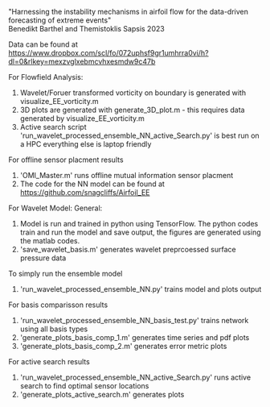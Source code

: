 "Harnessing the instability mechanisms in airfoil flow for the data-driven forecasting of extreme events"  
Benedikt Barthel and Themistoklis Sapsis 2023

Data can be found at https://www.dropbox.com/scl/fo/072uphsf9gr1umhrra0vi/h?dl=0&rlkey=mexzvglxebmcvhxesmdw9c47b


For Flowfield Analysis:
1. Wavelet/Foruer transformed vorticity on boundary is generated with visualize_EE_vorticity.m
2. 3D plots are generated with generate_3D_plot.m - this requires data generated by visualize_EE_vorticity.m
3. Active search script 'run_wavelet_processed_ensemble_NN_active_Search.py' is best run on a HPC everything else is laptop friendly


For offline sensor placment results
1. 'OMI_Master.m' runs offline mutual information sensor placment
2. The code for the NN model can be found at https://github.com/snagcliffs/Airfoil_EE


For Wavelet Model:
General: 
1. Model is run and trained in python using TensorFlow. The python codes train and run the model and save output, the figures are generated using the matlab codes.
2. 'save_wavelet_basis.m' generates wavelet preprcoessed surface pressure data

To simply run the ensemble model
1. 'run_wavelet_processed_ensemble_NN.py' trains model and plots output

For basis comparisson results
1. 'run_wavelet_processed_ensemble_NN_basis_test.py' trains network using all basis types
2. 'generate_plots_basis_comp_1.m' generates time series and pdf plots
3. 'generate_plots_basis_comp_2.m' generates error metric plots

For active search results
1. 'run_wavelet_processed_ensemble_NN_active_Search.py' runs active search to find optimal sensor locations
2. 'generate_plots_active_search.m' generates plots



